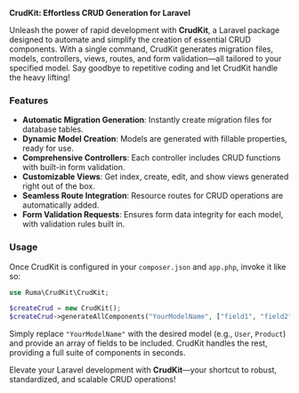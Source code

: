 **CrudKit: Effortless CRUD Generation for Laravel**

Unleash the power of rapid development with **CrudKit**, a Laravel package designed to automate and simplify the creation of essential CRUD components. With a single command, CrudKit generates migration files, models, controllers, views, routes, and form validation—all tailored to your specified model. Say goodbye to repetitive coding and let CrudKit handle the heavy lifting!

### Features
- **Automatic Migration Generation**: Instantly create migration files for database tables.
- **Dynamic Model Creation**: Models are generated with fillable properties, ready for use.
- **Comprehensive Controllers**: Each controller includes CRUD functions with built-in form validation.
- **Customizable Views**: Get index, create, edit, and show views generated right out of the box.
- **Seamless Route Integration**: Resource routes for CRUD operations are automatically added.
- **Form Validation Requests**: Ensures form data integrity for each model, with validation rules built in.

### Usage
Once CrudKit is configured in your `composer.json` and `app.php`, invoke it like so:

```php
use Ruma\CrudKit\CrudKit;

$createCrud = new CrudKit();
$createCrud->generateAllComponents("YourModelName", ["field1", "field2", "field3"]);
```

Simply replace `"YourModelName"` with the desired model (e.g., `User`, `Product`) and provide an array of fields to be included. CrudKit handles the rest, providing a full suite of components in seconds.

Elevate your Laravel development with **CrudKit**—your shortcut to robust, standardized, and scalable CRUD operations!
